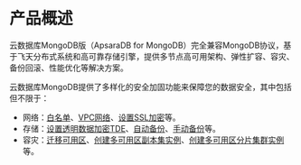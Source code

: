 # 产品概述

云数据库MongoDB版（ApsaraDB for MongoDB）完全兼容MongoDB协议，基于飞天分布式系统和高可靠存储引擎，提供多节点高可用架构、弹性扩容、容灾、备份回滚、性能优化等解决方案。

云数据库MongoDB提供了多样化的安全加固功能来保障您的数据安全，其中包括但不限于：

-   网络：[白名单](/intl.zh-CN/用户指南/数据安全性/设置白名单及安全组.md)、[VPC网络](/intl.zh-CN/用户指南/管理网络连接/切换实例网络类型.md)、[设置SSL加密](/intl.zh-CN/用户指南/数据安全性/设置SSL加密.md)等。
-   存储：[设置透明数据加密TDE](/intl.zh-CN/用户指南/数据安全性/设置透明数据加密TDE.md)、[自动备份](/intl.zh-CN/用户指南/数据备份/设置自动备份MongoDB数据.md)、[手动备份](/intl.zh-CN/用户指南/数据备份/手动备份MongoDB数据.md)等。
-   容灾：[迁移可用区](/intl.zh-CN/用户指南/实例管理/迁移可用区.md)、[创建多可用区副本集实例](/intl.zh-CN/用户指南/同城容灾解决方案/创建多可用区副本集实例.md)、[创建多可用区分片集群实例](/intl.zh-CN/用户指南/同城容灾解决方案/创建多可用区分片集群实例.md)等。

